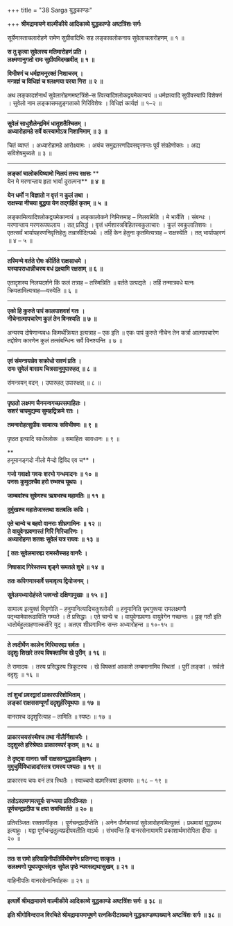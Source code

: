 +++
title = "38 Sarga युद्धकाण्डः"

+++
**श्रीमद्रामायणे वाल्मीकीये आदिकाव्ये युद्धकाण्डे** **अष्टत्रिंशः सर्गः**

सूर्येणास्ताचलारोहणे रामेण सुग्रीवादिभिः सह लङ्कावलोकनाय सुवेलाचलारोहणम् ॥ १ ॥

**स तु कृत्वा सुवेलस्य मतिमारोहणं प्रति** **।  
लक्ष्मणानुगतो रामः सुग्रीवमिदमब्रवीत्** **॥** **१** **॥**

**विभीषणं च धर्मज्ञमनुरक्तं निशाचरम्** **।  
मन्त्रज्ञं च विधिज्ञं च श्लक्ष्णया परया गिरा** **॥** **२** **॥**

अथ लङ्कादर्शनार्थं सुवेलारोहणमष्टत्रिंशे–स त्वित्यादिश्लोकद्वयमेकान्वयं ॥ धर्मज्ञत्वादि सुग्रीवस्यापि विशेषणं । सुवेलो नाम लङ्कासमतुङ्गताको गिरिविशेषः । विधिज्ञं कार्यज्ञं ॥ १–२ ॥

****

**सुवेलं साधुशैलेन्द्रमिमं धातुशतैश्चितम्** **।  
अध्यारोहामहे सर्वे वत्स्यामोऽत्र निशामिमाम्** **॥** **३** **॥**

चितं व्याप्तं । अध्यारोहामहे आरोक्ष्यामः । अयंच समुद्रतरणदिवसवृत्तान्तः पूर्वं संग्रहेणोक्तः । अद्य सविशेषमुच्यते ॥ ३ ॥

****

**लङ्कां चालोकयिष्यामो निलयं तस्य रक्षसः** **  
येन मे मरणान्ताय हृता भार्या दुरात्मना** **॥** **४** **॥**

**येन धर्मो न विज्ञातो न वृत्तं न कुलं तथा** **।  
राक्षस्या नीचया बुद्ध्या येन तद्गर्हितं कृतम्** **॥** **५** **॥**

लङ्कामित्यादिश्लोकद्वयमेकान्वयं ॥ लङ्कालोकने निमित्तमाह – निलयमिति । मे भार्येति । संबन्धः । मरणान्ताय मरणरूपफलाय । तत् प्रसिद्धं । वृत्तं धर्मशास्त्रविहितस्वकुलाचारः । कुलं स्वकुलातिशयः । एतत्सर्वं भार्यापहरणनिवृत्तिहेतुः तन्नासीदित्यर्थः । तर्हि केन हेतुना कृतमित्यत्राह – राक्षस्येति । तत् भार्यापहरणं ॥ ४ – ५ ॥

****

**तस्मिन्मे वर्तते रोषः कीर्तिते राक्षसाधमे** **।  
यस्यापराधान्नीचस्य वधं द्रक्ष्यामि रक्षसाम्** **॥** **६** **॥**

एतादृशस्य निलयदर्शने किं फलं तत्राह – तस्मिन्निति ॥ वर्तते उत्पद्यते । तर्हि तन्मात्रवधे यत्नः क्रियतामित्यत्राह—यस्येति ॥ ६ ॥

****

**एको हि कुरुते पापं कालपाशवशं गतः** **।  
नीचेनात्मापचारेण कुलं तेन विनश्यति** **॥** **७** **॥**

अन्यस्य दोषेणान्यवधः किमर्थक्रियत इत्यत्राह – एक इति ॥ एकः पापं कुरुते नीचेन तेन कर्त्रा आत्मापचारेण तद्दोषेण कारणेन कुलं तत्संबन्धिनः सर्वे विनश्यन्ति ॥ ७ ॥

****

**एवं संमन्त्रयन्नेव सक्रोधो रावणं प्रति** **।  
रामः सुवेलं वासाय चित्रसानुमुपारुहत्** **॥** **८** **॥**

संमन्त्रयन् वदन् । उपारुहत् उपारुक्षत् ॥ ८ ॥

****

**पृष्ठतो लक्ष्मण चैनमन्वगच्छत्समाहितः** **।  
सशरं चापमुद्यम्य सुमहद्विक्रमे रतः** **।**

**तमन्वरोहत्सुग्रीवः सामात्यः सविभीषणः** **॥** **९** **॥**

पृष्ठत इत्यादि सार्धश्लोकः ॥ समाहितः सावधानः ॥ ९ ॥

**  
हनूमानङ्गदो नीलो मैन्दो द्विविद एव च** **।**

**गजो गवाक्षो गवयः शरभो गन्धमादनः** **॥** **१०** **॥  
पनसः कुमुदश्चैव हरो रम्भश्च यूथपः** **।**

**जाम्बवांश्च सुषेणश्च ऋषभश्च महामतिः ॥** **११** **॥**

**दुर्मुखश्च महातेजास्तथा शतबलिः कपिः ।**

**एते चान्ये च बहवो वानराः शीघ्रगामिनः** **॥** **१२** **॥  
ते वायुवेगप्रवणास्तं गिरिं गिरिचारिणः** **।  
अध्यारोहन्त शतशः सुवेलं यत्र राघवः** **॥** **१३** **॥**

**\[ ततः सुवेलमारुह्य रामस्तैस्सह वानरैः ।**

**निषासाद गिरेस्तस्य शृङ्गे समतले शुभे ॥** **१४** **॥**

**ततः कपिगणास्सर्वे समावृत्य द्वियोजनम् ।**

**सुवेलमध्यारोहंस्ते प्लवन्तो दक्षिणामुखाः ॥** **१५** **॥** **\]**

सामात्य इत्युक्तं विवृणोति – हनुमानित्यादिचतुःश्लोकी ॥ हनुमानिति पृथगुक्त्या रामलक्ष्मणौ पद्भ्यामेवारूढाविति गम्यते । ते प्रसिद्धाः । एते चान्ये च । वायुवेगप्रवणाः वायुवेगेन गच्छन्तः । प्रुङ् गतौ इति धातोर्बहुलग्रहणात्कर्तरि युट् । अतएव शीघ्रगामिनः सन्तः अध्यारोहन्त ॥ १०-१५ ॥

****

**ते त्वदीर्घेण कालेन गिरिमारुह्य सर्वतः** **।  
ददृशुः शिखरे तस्य विषक्तामिव खे पुरीम्** **॥** **१६** **॥**

ते रामादयः । तस्य प्रसिद्धस्य त्रिकूटस्य । खे विषक्तां आकाशे लम्बमानामिव स्थितां । पुरीं लङ्कां । सर्वतो ददृशुः ॥ १६ ॥

****

**तां शुभां प्रवरद्वारां प्राकारपरिशोभिताम्** **।  
लङ्कां राक्षससम्पूर्णां ददृशुर्हरियूथपाः** **॥** **१७** **॥**

वानराश्च ददृशुरित्याह – तामिति ॥ स्पष्टः ॥ १७ ॥

****

**प्राकारचयसंस्थैश्च तथा नीलैर्निशाचरैः** **।  
ददृशुस्ते हरिश्रेष्ठाः प्राकारमपरं कृतम्** **॥** **१८** **॥**

**ते दृष्ट्वा वानराः सर्वे राक्षसान्युद्धकाङ्क्षिणः** **।  
मुमुचुर्विविधान्नादांस्तत्र रामस्य पश्यतः** **॥** **१९** **॥**

प्राकारस्य चयः वनं तत्र स्थितैः । स्याच्चयो वप्रमस्त्रियां इत्यमरः ॥ १८ – १९ ॥

****

**ततोऽस्तमगमत्सूर्यः सन्ध्यया प्रतिरञ्जितः** **।  
पूर्णचन्द्रप्रदीपा च क्षपा समभिवर्तते** **॥** **२०** **॥**

प्रतिरञ्जितः रक्तवर्णीकृतः । पूर्णचन्द्रप्रदीप्तेति । अनेन पौर्णमास्यां सुवेलारोहणमित्युक्तं । प्रथमायां युद्धारम्भ इत्याहुः । यद्वा पूर्णचन्द्रतुल्यप्रदीपवतीति वाऽर्थः । संभवन्ति हि वानरसेनायामपि प्रकाशार्थमारोपिता दीपाः ॥ २० ॥

****

**ततः स रामो हरिवाहिनीपतिर्विभीषणेन प्रतिनन्द्य सत्कृतः** **।  
सलक्ष्मणो यूथपयूथसंवृतः** **सुवेल पृष्ठे न्यवसद्यथासुखम्** **॥** **२१** **॥**

वाहिनीपतिः वानरसेनानिर्वाहकः ॥ २१ ॥

****

**इत्यार्षे** **श्रीमद्रामायणे वाल्मीकीये आदिकाव्ये युद्धकाण्डे** **अष्टत्रिंशः सर्गः ॥** **३८** **॥**

**इति श्रीगोविन्दराज विरचिते श्रीमद्रामायणभूषणे रत्नकिरीटाख्याने युद्धकाण्डव्याख्याने अष्टत्रिंशः सर्गः ॥ ३८ ॥**
